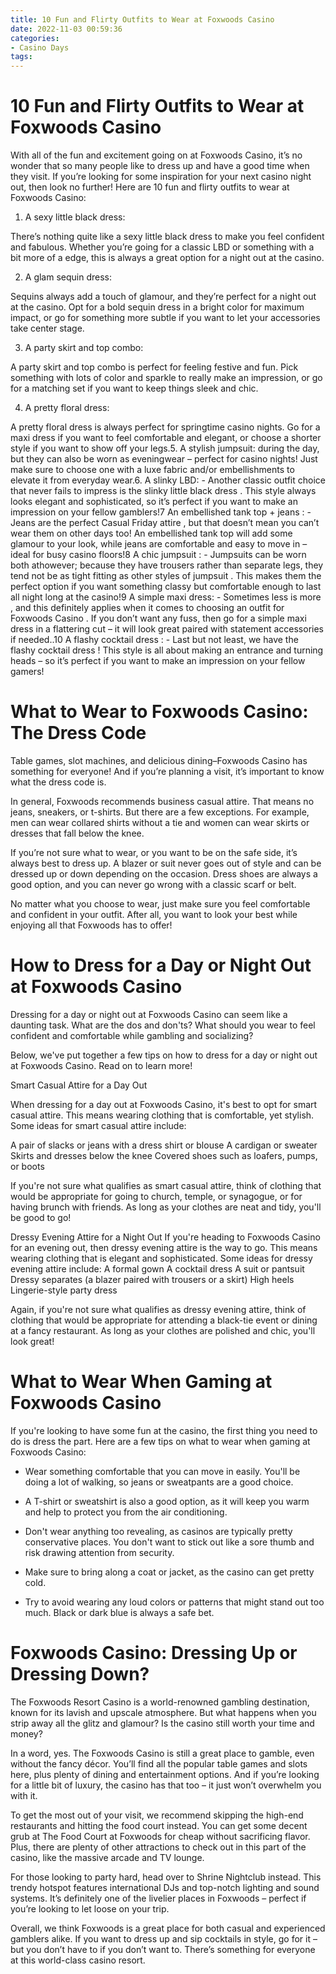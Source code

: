 ```yaml
---
title: 10 Fun and Flirty Outfits to Wear at Foxwoods Casino
date: 2022-11-03 00:59:36
categories:
- Casino Days
tags:
---
```



#  10 Fun and Flirty Outfits to Wear at Foxwoods Casino

With all of the fun and excitement going on at Foxwoods Casino, it’s no wonder that so many people like to dress up and have a good time when they visit. If you’re looking for some inspiration for your next casino night out, then look no further! Here are 10 fun and flirty outfits to wear at Foxwoods Casino:

1. A sexy little black dress:

There’s nothing quite like a sexy little black dress to make you feel confident and fabulous. Whether you’re going for a classic LBD or something with a bit more of a edge, this is always a great option for a night out at the casino.



2. A glam sequin dress:

Sequins always add a touch of glamour, and they’re perfect for a night out at the casino. Opt for a bold sequin dress in a bright color for maximum impact, or go for something more subtle if you want to let your accessories take center stage.


3. A party skirt and top combo:

A party skirt and top combo is perfect for feeling festive and fun. Pick something with lots of color and sparkle to really make an impression, or go for a matching set if you want to keep things sleek and chic.

 4. A pretty floral dress:

A pretty floral dress is always perfect for springtime casino nights. Go for a maxi dress if you want to feel comfortable and elegant, or choose a shorter style if you want to show off your legs.5. A stylish jumpsuit:
 during the day, but they can also be worn as eveningwear – perfect for casino nights! Just make sure to choose one with a luxe fabric and/or embellishments to elevate it from everyday wear.6. A slinky LBD: - Another classic outfit choice that never fails to impress is the slinky little black dress . This style always looks elegant and sophisticated, so it’s perfect if you want to make an impression on your fellow gamblers!7 An embellished tank top + jeans : - Jeans are the perfect Casual Friday attire , but that doesn’t mean you can’t wear them on other days too! An embellished tank top will add some glamour to your look, while jeans are comfortable and easy to move in – ideal for busy casino floors!8 A chic jumpsuit : - Jumpsuits can be worn both athowever; because they have trousers rather than separate legs, they tend not be as tight fitting as other styles of jumpsuit . This makes them the perfect option if you want something classy but comfortable enough to last all night long at the casino!9 A simple maxi dress: - Sometimes less is more , and this definitely applies when it comes to choosing an outfit for Foxwoods Casino . If you don’t want any fuss, then go for a simple maxi dress in a flattering cut – it will look great paired with statement accessories if needed..10 A flashy cocktail dress : - Last but not least, we have the flashy cocktail dress ! This style is all about making an entrance and turning heads – so it’s perfect if you want to make an impression on your fellow gamers!

#  What to Wear to Foxwoods Casino: The Dress Code

Table games, slot machines, and delicious dining–Foxwoods Casino has something for everyone! And if you’re planning a visit, it’s important to know what the dress code is.

In general, Foxwoods recommends business casual attire. That means no jeans, sneakers, or t-shirts. But there are a few exceptions. For example, men can wear collared shirts without a tie and women can wear skirts or dresses that fall below the knee.

If you’re not sure what to wear, or you want to be on the safe side, it’s always best to dress up. A blazer or suit never goes out of style and can be dressed up or down depending on the occasion. Dress shoes are always a good option, and you can never go wrong with a classic scarf or belt.

No matter what you choose to wear, just make sure you feel comfortable and confident in your outfit. After all, you want to look your best while enjoying all that Foxwoods has to offer!

#  How to Dress for a Day or Night Out at Foxwoods Casino

Dressing for a day or night out at Foxwoods Casino can seem like a daunting task. What are the dos and don'ts? What should you wear to feel confident and comfortable while gambling and socializing?

Below, we've put together a few tips on how to dress for a day or night out at Foxwoods Casino. Read on to learn more!

Smart Casual Attire for a Day Out

When dressing for a day out at Foxwoods Casino, it's best to opt for smart casual attire. This means wearing clothing that is comfortable, yet stylish. Some ideas for smart casual attire include:

A pair of slacks or jeans with a dress shirt or blouse
A cardigan or sweater 
Skirts and dresses below the knee 
Covered shoes such as loafers, pumps, or boots 

If you're not sure what qualifies as smart casual attire, think of clothing that would be appropriate for going to church, temple, or synagogue, or for having brunch with friends. As long as your clothes are neat and tidy, you'll be good to go!

Dressy Evening Attire for a Night Out
If you're heading to Foxwoods Casino for an evening out, then dressy evening attire is the way to go. This means wearing clothing that is elegant and sophisticated. Some ideas for dressy evening attire include: 
A formal gown 
A cocktail dress 
A suit or pantsuit 
 Dressy separates (a blazer paired with trousers or a skirt) 
High heels 
Lingerie-style party dress 

Again, if you're not sure what qualifies as dressy evening attire, think of clothing that would be appropriate for attending a black-tie event or dining at a fancy restaurant. As long as your clothes are polished and chic, you'll look great!

#  What to Wear When Gaming at Foxwoods Casino

If you're looking to have some fun at the casino, the first thing you need to do is dress the part. Here are a few tips on what to wear when gaming at Foxwoods Casino:

- Wear something comfortable that you can move in easily. You'll be doing a lot of walking, so jeans or sweatpants are a good choice.

- A T-shirt or sweatshirt is also a good option, as it will keep you warm and help to protect you from the air conditioning.

- Don't wear anything too revealing, as casinos are typically pretty conservative places. You don't want to stick out like a sore thumb and risk drawing attention from security.

- Make sure to bring along a coat or jacket, as the casino can get pretty cold.

- Try to avoid wearing any loud colors or patterns that might stand out too much. Black or dark blue is always a safe bet.

#  Foxwoods Casino: Dressing Up or Dressing Down?

The Foxwoods Resort Casino is a world-renowned gambling destination, known for its lavish and upscale atmosphere. But what happens when you strip away all the glitz and glamour? Is the casino still worth your time and money?

In a word, yes. The Foxwoods Casino is still a great place to gamble, even without the fancy décor. You’ll find all the popular table games and slots here, plus plenty of dining and entertainment options. And if you’re looking for a little bit of luxury, the casino has that too – it just won’t overwhelm you with it.

To get the most out of your visit, we recommend skipping the high-end restaurants and hitting the food court instead. You can get some decent grub at The Food Court at Foxwoods for cheap without sacrificing flavor. Plus, there are plenty of other attractions to check out in this part of the casino, like the massive arcade and TV lounge.

For those looking to party hard, head over to Shrine Nightclub instead. This trendy hotspot features international DJs and top-notch lighting and sound systems. It’s definitely one of the livelier places in Foxwoods – perfect if you’re looking to let loose on your trip.

Overall, we think Foxwoods is a great place for both casual and experienced gamblers alike. If you want to dress up and sip cocktails in style, go for it – but you don’t have to if you don’t want to. There’s something for everyone at this world-class casino resort.